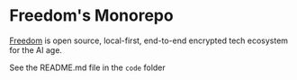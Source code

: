# Freedom's Monorepo

[Freedom](https://FreedomTechHQ.com) is open source, local-first, end-to-end encrypted tech ecosystem for the AI age.

See the README.md file in the `code` folder
